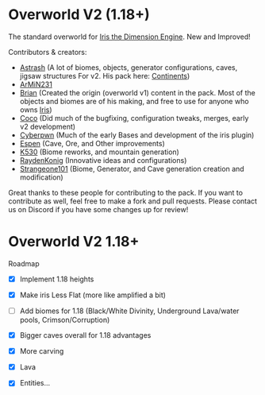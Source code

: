 # Overworld V2  (1.18+)
The standard overworld for [Iris the Dimension Engine](https://www.spigotmc.org/resources/iris-world-gen-the-dimension-engine.84586/). New and Improved!


Contributors & creators:
- [Astrash](https://github.com/Astrashh) (A lot of biomes, objects, generator configurations, caves, jigsaw structures For v2. His pack here: [Continents](https://github.com/Astrashh/Continents))
- [ArMiN231](https://github.com/ArMiN231)
- [Brian](https://github.com/NextdoorPsycho) (Created the origin (overworld v1) content in the pack. Most of the objects and biomes are of his making, and free to use for anyone who owns [Iris](https://www.spigotmc.org/resources/iris-world-gen-the-dimension-engine.84586/))
- [Coco](https://github.com/CocoTheOwner/) (Did much of the bugfixing, configuration tweaks, merges, early v2 development)
- [Cyberpwn](https://github.com/cyberpwnn) (Much of the early Bases and development of the iris plugin)
- [Espen](https://github.com/espen96) (Cave, Ore, and Other improvements)
- [K530](https://github.com/K530-hub) (Biome reworks, and mountain generation)
- [RaydenKonig](https://github.com/RaydenKonig) (Innovative ideas and configurations)
- [Strangeone101](https://github.com/StrangeOne101) (Biome, Generator, and Cave generation creation and modification)

Great thanks to these people for contributing to the pack.
If you want to contribute as well, feel free to make a fork and pull requests.
Please contact us on Discord if you have some changes up for review!


# Overworld V2  1.18+
Roadmap
- [X] Implement 1.18 heights
- [X] Make iris Less Flat (more like amplified a bit)
- [ ] Add biomes for 1.18 (Black/White Divinity, Underground Lava/water pools, Crimson/Corruption)
- [X] Bigger caves overall for 1.18 advantages
- [X] More carving
- [X] Lava
- [X] Entities...




